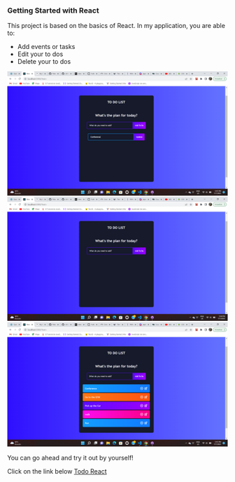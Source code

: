 ### Getting Started with React

This project is based on the basics of React.
In my application, you are able to:

- Add events or tasks
- Edit your to dos
- Delete your to dos

![Here you can see some availabes functions](<./src/img/2022-07-07%20(2).png>) ![Picture 2](./src/img/2022-07-07.png)![Picture 3](<./src/img/2022-07-07%20(1).png>)

You can go ahead and try it out by yourself!

Click on the link below
[Todo React](https://sunny-froyo-307bf6.netlify.app)
